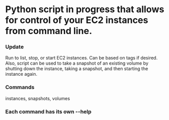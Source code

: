 # Python script in progress that allows for control of your EC2 instances from command line.

### Update
Run to list, stop, or start EC2 instances. Can be based on tags if desired. Also, script can be used to take a snapshot of an existing volume by shutting down the instance, taking a snapshot, and then starting the instance again.

### Commands
instances, snapshots, volumes

### Each command has its own --help
